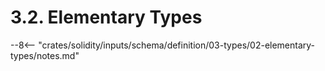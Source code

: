 <!-- This file is generated automatically by infrastructure scripts. Please don't edit by hand. -->

# 3.2. Elementary Types

--8<-- "crates/solidity/inputs/schema/definition/03-types/02-elementary-types/notes.md"
